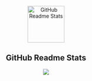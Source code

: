 <p align="center">
 <img width="100px" src="https://res.cloudinary.com/anuraghazra/image/upload/v1594908242/logo_ccswme.svg" align="center" alt="GitHub Readme Stats" />
 <h2 align="center">GitHub Readme Stats</h2>
</p>

<p align="center">
    <a href="https://github.com/13383754499">
    <img src="https://github-readme-stats.vercel.app/api?username=13383754499&count_private=true&include_all_commits=true&bg_color=30,e96443,904e95&title_color=fff&text_color=fff&show_icons=true&theme=radical" />
  </a>
</p>


<!--
**13383754499/13383754499** is a ✨ _special_ ✨ repository because its `README.md` (this file) appears on your GitHub profile.

Here are some ideas to get you started:

- 🔭 I’m currently working on ...
- 🌱 I’m currently learning ...
- 👯 I’m looking to collaborate on ...
- 🤔 I’m looking for help with ...
- 💬 Ask me about ...
- 📫 How to reach me: ...
- 😄 Pronouns: ...
- ⚡ Fun fact: ...
-->
